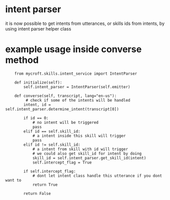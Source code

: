 # intent parser


it is now possible to get intents from utterances, or skills ids from intents, by using intent parser helper class



# example usage inside converse method

        from mycroft.skills.intent_service import IntentParser

        def initialize(self):
            self.intent_parser = IntentParser(self.emitter)

        def converse(self, transcript, lang="en-us"):
             # check if some of the intents will be handled
            intent, id = self.intent_parser.determine_intent(transcript[0])

            if id == 0:
                # no intent will be triggered
                pass
            elif id == self.skill_id:
                # a intent inside this skill will trigger
                pass
            elif id != self.skill_id:
                # a intent from skill with id will trigger
                # we could also get skill_id for intent by doing
                skill_id = self.intent_parser.get_skill_id(intent)
                self.intercept_flag = True

            if self.intercept_flag:
                # dont let intent class handle this utterance if you dont want to
                return True

            return False